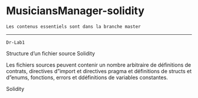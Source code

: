 # MusiciansManager-solidity


    Les contenus essentiels sont dans la branche master
___


    Dr-Lab1



Structure d’un fichier source Solidity


Les fichiers sources peuvent contenir un nombre arbitraire de définitions de contrats, directives d”import et directives pragma et définitions de structs et d”enums, fonctions, errors et ddéfinitions de variables constantes.


Solidity
